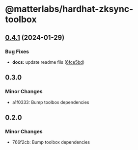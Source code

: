# @matterlabs/hardhat-zksync-toolbox

## [0.4.1](https://github.com/matter-labs/hardhat-zksync/compare/@matterlabs/hardhat-zksync-toolbox-v0.4.0...@matterlabs/hardhat-zksync-toolbox-v0.4.1) (2024-01-29)


### Bug Fixes

* **docs:** update readme fils ([6fce5bd](https://github.com/matter-labs/hardhat-zksync/commit/6fce5bdd0ebc7d61519b5cc637f962c1390944ea))

## 0.3.0

### Minor Changes

- a1f0333: Bump toolbox dependencies

## 0.2.0

### Minor Changes

- 766f2cb: Bump toolbox dependencies
